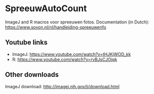 # SpreeuwAutoCount
ImageJ and R macros voor spreeuwen fotos.
Documentation (in Dutch): https://www.sovon.nl/nl/handleiding-spreeuwenfo

## Youtube links
* ImageJ: https://www.youtube.com/watch?v=tHJKjWOD_kk
* R: https://www.youtube.com/watch?v=rvBJsCJOjqk

## Other downloads
ImageJ download: http://imagej.nih.gov/ij/download.html
